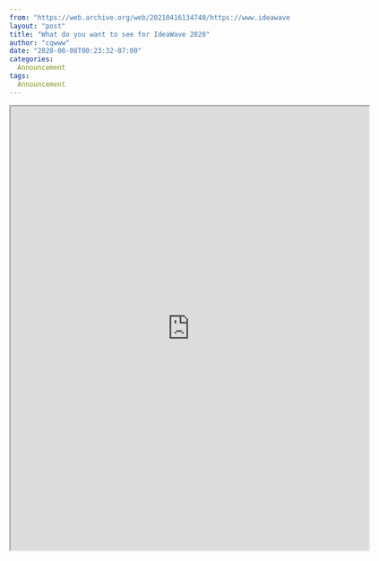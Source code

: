 ```yaml
---
from: "https://web.archive.org/web/20210416134740/https://www.ideawave.ca/what-do-you-want-to-see-for-ideawave-2020/"
layout: "post"
title: "What do you want to see for IdeaWave 2020"
author: "cqwww"
date: "2020-08-08T00:23:32-07:00"
categories:
  Announcement
tags: 
  Announcement
---
```


<iframe src="https://web.archive.org/web/20220628161638if_/https://docs.google.com/forms/d/e/1FAIpQLSdJ2OIRXJxT5kU08ncUcjIZfHXQM7JB3Y9nzMlcT40HdCuj5g/viewform?embedded=true" width="640" height="793" data-ruffle-polyfilled=""></iframe>
